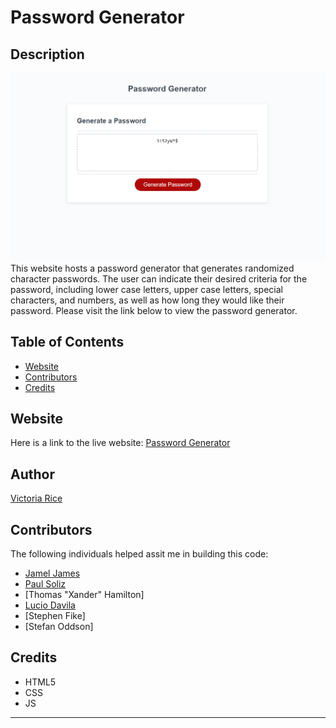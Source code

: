 # Password Generator 

## Description 
![alt text](./Develop/passwordGen.png)
This website hosts a password generator that generates randomized character passwords. The user can indicate their desired criteria for the password, including lower case letters, upper case letters, special characters, and numbers, as well as how long they would like their password. Please visit the link below to view the password generator.   


## Table of Contents 
* [Website](#website)
* [Contributors](#contributors)
* [Credits](#credits)

## Website
Here is a link to the live website:
[Password Generator](https://vtori37.github.io/password-generator/)


## Author
[Victoria Rice](https://github.com/vtori37)

## Contributors
The following individuals helped assit me in building this code:
* [Jamel James]()
* [Paul Soliz](https://github.com/ModiFir3)
* [Thomas "Xander" Hamilton]
* [Lucio Davila](https://github.com/Lucio-001)
* [Stephen Fike]
* [Stefan Oddson]

## Credits
* HTML5
* CSS 
* JS
--- 

